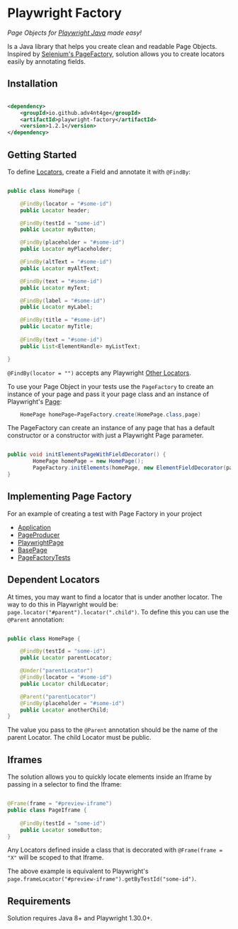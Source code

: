 # Playwright Factory

*Page Objects for [Playwright Java](https://playwright.dev/java/) made easy!*

Is a Java library that helps you create clean and readable Page Objects. Inspired
by [Selenium's PageFactory](https://github.com/SeleniumHQ/selenium/wiki/PageFactory), solution allows you to create
locators easily by annotating fields.

## Installation

```xml

<dependency>
    <groupId>io.github.adv4nt4ge</groupId>
    <artifactId>playwright-factory</artifactId>
    <version>1.2.1</version>
</dependency>
```

## Getting Started

To define [Locators](https://playwright.dev/java/docs/locators), create a Field and annotate it with `@FindBy`:

```java

public class HomePage {

    @FindBy(locator = "#some-id")
    public Locator header;

    @FindBy(testId = "some-id")
    public Locator myButton;

    @FindBy(placeholder = "#some-id")
    public Locator myPlaceholder;

    @FindBy(altText = "#some-id")
    public Locator myAltText;

    @FindBy(text = "#some-id")
    public Locator myText;

    @FindBy(label = "#some-id")
    public Locator myLabel;

    @FindBy(title = "#some-id")
    public Locator myTitle;    
    
    @FindBy(text = "#some-id")
    public List<ElementHandle> myListText;

}
```

`@FindBy(locator = "")` accepts any Playwright [Other Locators](https://playwright.dev/java/docs/other-locators).

To use your Page Object in your tests use the `PageFactory` to create an instance of your page and pass it your page
class and an instance of Playwright's [Page](https://playwright.dev/java/docs/pages):

```java
    HomePage homePage=PageFactory.create(HomePage.class,page)
```
The PageFactory can create an instance of any page that has a default constructor or a constructor with just a
Playwright Page parameter.

```java

public void initElementsPageWithFieldDecorator() {
        HomePage homePage = new HomePage();
        PageFactory.initElements(homePage, new ElementFieldDecorator(page));
}
```

## Implementing Page Factory

For an example of creating a test with Page Factory in your project
- [Application](https://github.com/adv4nt4ge/playwright-factory/blob/main/src/main/java/io/github/adv4nt4ge/common/Application.java)
- [PageProducer](https://github.com/adv4nt4ge/playwright-factory/blob/main/src/main/java/io/github/adv4nt4ge/common/page/pageproducer/PageProducer.java)
- [PlaywrightPage](https://github.com/adv4nt4ge/playwright-factory/blob/main/src/main/java/io/github/adv4nt4ge/common/page/PlaywrightPage.java)
- [BasePage](https://github.com/adv4nt4ge/playwright-factory/blob/main/src/main/java/io/github/adv4nt4ge/common/page/BasePage.java)
- [PageFactoryTests](https://github.com/adv4nt4ge/playwright-factory/blob/main/src/test/java/io/github/adv4nt4ge/common/tests/PageFactoryTests.java)

## Dependent Locators

At times, you may want to find a locator that is under another locator. The way to do this in Playwright would
be: `page.locator("#parent").locator(".child")`. To define this you can use the `@Parent` annotation:

```java

public class HomePage {

    @FindBy(testId = "some-id")
    public Locator parentLocator;

    @Under("parentLocator")
    @FindBy(locator = "#some-id")
    public Locator childLocator;

    @Parent("parentLocator")
    @FindBy(placeholder = "#some-id")
    public Locator anotherChild;
}
```

The value you pass to the `@Parent` annotation should be the name of the parent Locator. The child Locator must be public.   

## Iframes

The solution allows you to quickly locate elements inside an Iframe by passing in a selector to find the Iframe:

```java

@Frame(frame = "#preview-iframe")
public class PageIframe {
    
    @FindBy(testId = "some-id")
    public Locator someButton;
}
```

Any Locators defined inside a class that is decorated with `@Frame(frame = "X"` will be scoped to that Iframe.

The above example is equivalent to Playwright's `page.frameLocator("#preview-iframe").getByTestId("some-id")`.

## Requirements

Solution requires Java 8+ and Playwright 1.30.0+.
